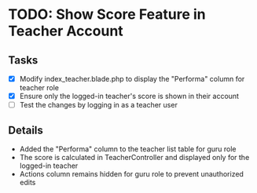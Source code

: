 # TODO: Show Score Feature in Teacher Account

## Tasks
- [x] Modify index_teacher.blade.php to display the "Performa" column for teacher role
- [x] Ensure only the logged-in teacher's score is shown in their account
- [ ] Test the changes by logging in as a teacher user

## Details
- Added the "Performa" column to the teacher list table for guru role
- The score is calculated in TeacherController and displayed only for the logged-in teacher
- Actions column remains hidden for guru role to prevent unauthorized edits
